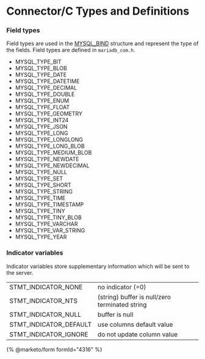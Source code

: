 # Connector/C Types and Definitions

### Field types

Field types are used in the [MYSQL\_BIND](mysql_bind.md) structure and represent the type of the fields. Field types are defined in `mariadb_com.h`.

* MYSQL\_TYPE\_BIT
* MYSQL\_TYPE\_BLOB
* MYSQL\_TYPE\_DATE
* MYSQL\_TYPE\_DATETIME
* MYSQL\_TYPE\_DECIMAL
* MYSQL\_TYPE\_DOUBLE
* MYSQL\_TYPE\_ENUM
* MYSQL\_TYPE\_FLOAT
* MYSQL\_TYPE\_GEOMETRY
* MYSQL\_TYPE\_INT24
* MYSQL\_TYPE\_JSON
* MYSQL\_TYPE\_LONG
* MYSQL\_TYPE\_LONGLONG
* MYSQL\_TYPE\_LONG\_BLOB
* MYSQL\_TYPE\_MEDIUM\_BLOB
* MYSQL\_TYPE\_NEWDATE
* MYSQL\_TYPE\_NEWDECIMAL
* MYSQL\_TYPE\_NULL
* MYSQL\_TYPE\_SET
* MYSQL\_TYPE\_SHORT
* MYSQL\_TYPE\_STRING
* MYSQL\_TYPE\_TIME
* MYSQL\_TYPE\_TIMESTAMP
* MYSQL\_TYPE\_TINY
* MYSQL\_TYPE\_TINY\_BLOB
* MYSQL\_TYPE\_VARCHAR
* MYSQL\_TYPE\_VAR\_STRING
* MYSQL\_TYPE\_YEAR

### Indicator variables

Indicator variables store supplementary information which will be sent to the server.

|                          |                                                |
| ------------------------ | ---------------------------------------------- |
| STMT\_INDICATOR\_NONE    | no indicator (=0)                              |
| STMT\_INDICATOR\_NTS     | (string) buffer is null/zero terminated string |
| STMT\_INDICATOR\_NULL    | buffer is null                                 |
| STMT\_INDICATOR\_DEFAULT | use columns default value                      |
| STMT\_INDICATOR\_IGNORE  | do not update column value                     |


{% @marketo/form formId="4316" %}
